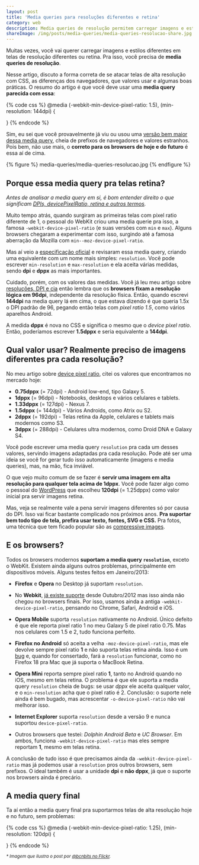 ```yaml
---
layout: post
title: 'Media queries para resoluções diferentes e retina'
category: web
description: Media queries de resolução permitem carregar imagens e estilos diferentes em telas de resolução diferente ou retina. Conheça mais!
shareImage: /img/posts/media-queries/media-queries-resolucao-share.jpg
---
```


Muitas vezes, você vai querer carregar imagens e estilos diferentes em telas de resolução diferentes ou retina. Pra isso, você precisa de **media queries de resolução**.

Nesse artigo, discuto a forma correta de se atacar telas de alta resolução com CSS, as diferenças dos navegadores, que valores usar e algumas boas práticas. O resumo do artigo é que você deve usar uma **media query parecida com essa**:

{% code css %}
@media (-webkit-min-device-pixel-ratio: 1.5),
       (min-resolution: 144dpi) {

}
{% endcode %}

Sim, eu sei que você provavelmente já viu ou usou uma [versão bem maior dessa media query](https://gist.github.com/4161897), cheia de prefixos de navegadores e valores estranhos. Pois bem, não use mais, o **correto para os browsers de hoje e do futuro** é essa aí de cima.

{% figure %}
media-queries/media-queries-resolucao.jpg
{% endfigure %}

## Porque essa media query pra telas retina?

*Antes de analisar a media query em si, é bom entender direito o que significam [DPIs, devicePixelRatio, retina e outros termos](/resolucoes-dpi-pixel-ratio-retina/).*

Muito tempo atrás, quando surgiram as primeiras telas com pixel ratio diferente de 1, o pessoal do WebKit criou uma media querie pra isso, a famosa `-webkit-device-pixel-ratio` (e suas versões com `min` e `max`). Alguns browsers chegaram a experimentar com isso, surgindo até a famosa aberração da Mozilla com `min--moz-device-pixel-ratio`.

Mas aí veio a [especificação oficial](http://www.w3.org/TR/css3-mediaqueries/#resolution) e revisaram essa media query, criando uma equivalente com um nome mais simples: `resolution`. Você pode escrever `min-resolution` e `max-resolution` e ela aceita várias medidas, sendo **dpi** e **dppx** as mais importantes.

Cuidado, porém, com os valores das medidas. Você já leu meu artigo sobre [resoluções, DPI e cia](/resolucoes-dpi-pixel-ratio-retina/) então lembra que os **browsers fixam a resolução lógica em 96dpi**, independente da resolução física. Então, quando escrevi **144dpi** na media query lá em cima, o que estava dizendo é que queria 1.5x o DPI padrão de 96, pegando então telas com *pixel ratio 1.5*, como vários aparelhos Android.

A medida **dppx** é nova no CSS e significa o mesmo que o *device pixel ratio*. Então, poderíamos escrever **1.5dppx** e seria equivalente a **144dpi**.

## Qual valor usar? Realmente preciso de imagens diferentes pra cada resolução?

No meu artigo sobre [device pixel ratio](/resolucoes-dpi-pixel-ratio-retina/), citei os valores que encontramos no mercado hoje:

* **0.75dppx** (= 72dpi) - Android low-end, tipo Galaxy 5.
* **1dppx** (= 96dpi) - Notebooks, desktops e vários celulares e tablets.
* **1.33dppx** (= 127dpi) - Nexus 7.
* **1.5dppx** (= 144dpi) - Vários Androids, como Atrix ou S2.
* **2dppx** (= 192dpi) - Telas retina da Apple, celulares e tablets mais modernos como S3.
* **3dppx** (= 288dpi) - Celulares ultra modernos, como Droid DNA e Galaxy S4.

Você pode escrever uma media query `resolution` pra cada um desses valores, servindo imagens adaptadas pra cada resolução. Pode até ser uma ideia se você for gerar tudo isso automaticamente (imagens e media queries), mas, na mão, fica inviável.

O que vejo muito comum de se fazer é **servir uma imagem em alta resolução para qualquer tela acima de 1dppx**. Você pode fazer algo como o pessoal do [WordPress](http://core.trac.wordpress.org/changeset/22629) que escolheu **120dpi** (= 1.25dppx) como valor inicial pra servir imagens retina.

Mas, veja se realmente vale a pena servir imagens diferentes só por causa do DPI. Isso vai ficar bastante complicado nos próximos anos. **Pra suportar bem todo tipo de tela, prefira usar texto, fontes, SVG e CSS.** Pra fotos, uma técnica que tem ficado popular são as [compressive images](http://filamentgroup.com/lab/rwd_img_compression/).

## E os browsers?

Todos os browsers modernos **suportam a media query `resolution`**, exceto o WebKit. Existem ainda alguns outros problemas, principalmente em dispositivos móveis. Alguns testes feitos em Janeiro/2013:

* **Firefox** e **Opera** no Desktop já suportam `resolution`.

* No **Webkit**, [já existe suporte](http://trac.webkit.org/changeset/132227) desde Outubro/2012 mas isso ainda não chegou no browsers finais. Por isso, usamos ainda a antiga `-webkit-device-pixel-ratio`, pensando no Chrome, Safari, Android e iOS.

* **Opera Mobile** suporta `resolution` nativamente no Android. Único defeito é que ele reporta pixel ratio 1 no meu Galaxy 5 de pixel ratio 0.75. Mas nos celulares com 1.5 e 2, tudo funciona perfeito.

* **Firefox no Android** só aceita a velha `-moz-device-pixel-ratio`, mas ele devolve sempre pixel ratio **1** e não suporta telas retina ainda. Isso é um [bug](https://bugzilla.mozilla.org/show_bug.cgi?id=803207) e, quando for consertado, fará a `resolution` funcionar, como no Firefox 18 pra Mac que já suporta o MacBook Retina.

* **Opera Mini** reporta sempre pixel ratio **1**, tanto no Android quando no iOS, mesmo em telas retina. O problema é que ele suporta a media query `resolution` cheia de bugs: se usar *dppx* ele aceita qualquer valor, e o `min-resolution` acha que o pixel ratio é 2. Conclusão: o suporte nele ainda é bem bugado, mas acrescentar `-o-device-pixel-ratio` não vai melhorar isso.

* **Internet Explorer** suporta `resolution` desde a versão 9 e nunca suportou `device-pixel-ratio`.

* Outros browsers que testei: *Dolphin Android Beta* e *UC Browser*. Em ambos, funciona `-webkit-device-pixel-ratio` mas eles sempre reportam **1**, mesmo em telas retina.

A conclusão de tudo isso é que precisamos ainda da `-webkit-device-pixel-ratio` mas já podemos usar a `resolution` pros outros browsers, sem prefixos. O ideal também é usar a unidade **dpi** e **não dppx**, já que o suporte nos browsers ainda é precário.

## A media query final 

Ta aí então a media query final pra suportarmos telas de alta resolução hoje e no futuro, sem problemas:

{% code css %}
@media (-webkit-min-device-pixel-ratio: 1.25),
       (min-resolution: 120dpi) { 

}
{% endcode %}

<small><i>* Imagem que ilustra o post por <a href="http://www.flickr.com/photos/bcnbits/3244242527/" rel="nofollow">@bcnbits no Flickr</a>.</i></small>
